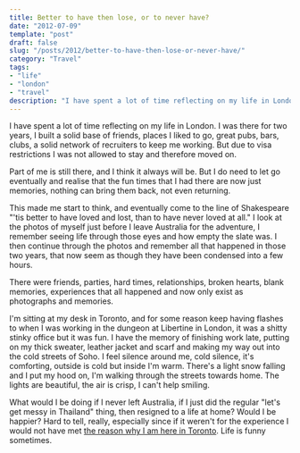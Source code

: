 ```yaml
---
title: Better to have then lose, or to never have?
date: "2012-07-09"
template: "post"
draft: false
slug: "/posts/2012/better-to-have-then-lose-or-never-have/"
category: "Travel"
tags:
- "life"
- "london"
- "travel"
description: "I have spent a lot of time reflecting on my life in London.  I was there for two years, I built a solid base of friends, places I liked to go, great pubs, bars, clubs, a solid network of recruiters to keep me working. But due to visa restrictions I was not allowed to stay and therefore moved on."
---
```

I have spent a lot of time reflecting on my life in London.  I was there for two years, I built a solid base of friends, places I liked to go, great pubs, bars, clubs, a solid network of recruiters to keep me working. But due to visa restrictions I was not allowed to stay and therefore moved on.

Part of me is still there, and I think it always will be.  But I do need to let go eventually and realise that the fun times that I had there are now just memories, nothing can bring them back, not even returning.

This made me start to think, and eventually come to the line of Shakespeare "'tis better to have loved and lost, than to have never loved at all." I look at the photos of myself just before I leave Australia for the adventure, I remember seeing life through those eyes and how empty the slate was.  I then continue through the photos and remember all that happened in those two years, that now seem as though they have been condensed into a few hours.

There were friends, parties, hard times, relationships, broken hearts, blank memories, experiences that all happened and now only exist as photographs and memories.

I'm sitting at my desk in Toronto, and for some reason keep having flashes to when I was working in the dungeon at Libertine in London, it was a shitty stinky office but it was fun. I have the memory of finishing work late, putting on my thick sweater, leather jacket and scarf and making my way out into the cold streets of Soho.  I feel silence around me, cold silence, it's comforting, outside is cold but inside I'm warm. There's a light snow falling and I put my hood on, I'm walking through the streets towards home.  The lights are beautiful, the air is crisp, I can't help smiling.

What would I be doing if I never left Australia, if I just did the regular "let's get messy in Thailand" thing, then resigned to a life at home?  Would I be happier? Hard to tell, really, especially since if it weren't for the experience I would not have met [the reason why I am here in Toronto](http://www.lilmissplanet.com). Life is funny sometimes.